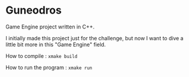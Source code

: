 # Guneodros
Game Engine project written in C++.

I initially made this project just for the challenge, but now I want to dive a little bit more in this "Game Engine" field.

How to compile :
`xmake build`

How to run the program :
`xmake run`
